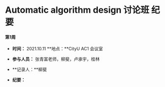 # Automatic algorithm design 讨论班 纪要

#### 第1周

+ **时间：** 2021.10.11     **地点：**CityU AC1 会议室

+ **参与人员：** 张青富老师，柳斐，卢承宇，桂林

+ **记录人：**柳斐

+ **纪要：**

  

